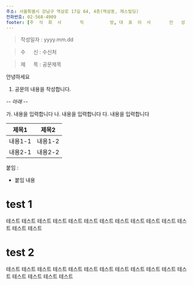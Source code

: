 ```yaml
---
주소: 서울특별시 강남구 역삼로 17길 64, 4층(역삼동, 제스빌딩)
전화번호: 02-568-4909
footer: [주  식  회  사       직          방, 대  표  이  사       안   성   우]
---
```


> 작성일자 : yyyy.mm.dd

> 수 　 신 : 수신처

> 제 　 목 : 공문제목

안녕하세요

1.	공문의 내용을 작성합니다.

_-- 아래 --_

가.	내용을 입력합니다 
나.	내용을 입력합니다 
다.	내용을 입력합니다 


|제목1|제목2|
|---|---|
|내용1-1| 내용1-2|	
|내용2-1| 내용2-2|


붙임 : 
-  붙임 내용

# test 1

테스트 테스트 테스트 테스트 테스트 테스트 테스트 테스트 테스트 테스트 테스트 테스트 테스트 테스트 


# test 2

테스트 테스트 
테스트 테스트 테스트 테스트 테스트 테스트 테스트 테스트 테스트 테스트 테스트 테스트 테스트 테스트 
